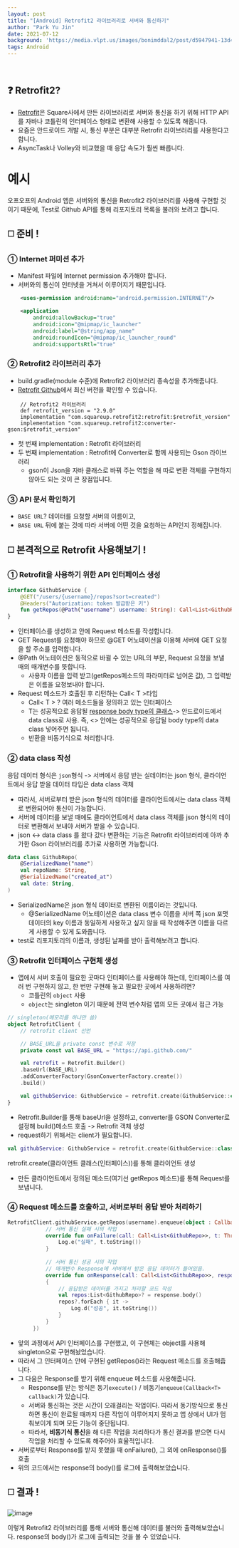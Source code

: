 ```yaml
---
layout: post
title: "[Android] Retrofit2 라이브러리로 서버와 통신하기"
author: "Park Yu Jin"
date: 2021-07-12
background: 'https://media.vlpt.us/images/bonimddal2/post/d5947941-13d4-4772-ac13-927fb2cf1ba7/0_nZkN6lvnF2cGhLof.png'
tags: Android
---
```

<br>

## ❓ Retrofit2?
- [Retrofit](https://github.com/square/retrofit)은 Square사에서 만든 라이브러리로 서버와 통신을 하기 위해 HTTP API를 자바나 코틀린의 인터페이스 형태로 변환해 사용할 수 있도록 해줍니다.
- 요즘은 안드로이드 개발 시, 통신 부분은 대부분 Retrofit 라이브러리를 사용한다고 합니다.
- AsyncTask나 Volley와 비교했을 때 응답 속도가 훨씬 빠릅니다.

# 예시

오프오프의 Android 앱은 서버와의 통신을 Retrofit2 라이브러리를 사용해 구현할 것이기 때문에, Test로 Github API를 통해 리포지토리 목록을 불러와 보려고 합니다.

## ◻️ 준비 !
### ① Internet 퍼미션 추가
- Manifest 파일에 Internet permission 추가해야 합니다.
- 서버와의 통신이 인터넷을 거쳐서 이루어지기 때문입니다.
```xml
    <uses-permission android:name="android.permission.INTERNET"/>

    <application
        android:allowBackup="true"
        android:icon="@mipmap/ic_launcher"
        android:label="@string/app_name"
        android:roundIcon="@mipmap/ic_launcher_round"
        android:supportsRtl="true"
```

### ② Retrofit2 라이브러리 추가
- build.gradle(module 수준)에 Retrofit2 라이브러리 종속성을 추가해줍니다.
- [Retrofit Github](https://github.com/square/retrofit)에서 최신 버전을 확인할 수 있습니다.
```
    // Retrofit2 라이브러리
    def retrofit_version = "2.9.0"
    implementation "com.squareup.retrofit2:retrofit:$retrofit_version"
    implementation "com.squareup.retrofit2:converter-gson:$retrofit_version"
```
- 첫 번째 implementation : Retrofit 라이브러리
- 두 번째 implementation : Retrofit에 Converter로 함께 사용되는 Gson 라이브러리
   - gson이 Json을 자바 클래스로 바꿔 주는 역할을 해 따로 변환 객체를 구현하지 않아도 되는 것이 큰 장점입니다.
   
### ③ API 문서 확인하기

- `BASE URL`? 데이터를 요청할 서버의 이름이고,
- `BASE URL` 뒤에 붙는 것에 따라 서버에 어떤 것을 요청하는 API인지 정해집니다.

## ◻️ 본격적으로 Retrofit 사용해보기 !
### ① Retrofit을 사용하기 위한 API 인터페이스 생성
```kotlin
interface GithubService {
    @GET("/users/{username}/repos?sort=created")
    @Headers("Autorization: token 발급받은 키")
    fun getRepos(@Path("username") username: String): Call<List<GithubRepo>>
}
```
- 인터페이스를 생성하고 안에 Request 메소드를 작성합니다.
- GET Request를 요청해야 하므로 @GET 어노테이션을 이용해 서버에 GET 요청을 할 주소를 입력합니다.
- @Path 어노테이션은 동적으로 바뀔 수 있는 URL의 부분, Request 요청을 보낼 때의 매개변수를 뜻합니다.
   - 사용자 이름을 입력 받고(getRepos메소드의 파라미터로 넘어온 값), 그 입력받은 이름을 요청보내야 합니다.
- Request 메소드가 호출된 후 리턴하는 Call< T >타입
   - Call< T > ? 여러 메소드들을 정의하고 있는 인터페이스
   - T는 성공적으로 응답될 <u>response body type의 클래스</u>-> 안드로이드에서 data class로 사용. 즉, <> 안에는 성공적으로 응답될 body type의 data class 넣어주면 됩니다.
   - 반환을 비동기식으로 처리합니다.

### ② data class 작성
응답 데이터 형식은 `json`형식
-> 서버에서 응답 받는 실데이터는 json 형식, 클라이언트에서 응답 받을 데이터 타입은 data class 객체
- 따라서, 서버로부터 받은 json 형식의 데이터를 클라이언트에서는 data class 객체로 변환되어야 통신이 가능합니다.
- 서버에 데이터를 보낼 때에도 클라이언트에서 data class 객체를 json 형식의 데이터로 변환해서 보내야 서버가 받을 수 있습니다.
- json <-> data class 를 왔다 갔다 변환하는 기능은 Retrofit 라이브러리에 아까 추가한 Gson 라이브러리를 추가로 사용하면 가능합니다.
```kotlin
data class GithubRepo(
    @SerializedName("name")
    val repoName: String,
    @SerializedName("created_at")
    val date: String,
)
```
- SerializedName은 json 형식 데이터로 변환된 이름이라는 것입니다.
   - @SerializedName 어노테이션은 data class 변수 이름을 서버 쪽 json 포맷 데이터의 key 이름과 동일하게 사용하고 싶지 않을 때 작성해주면 이름을 다르게 사용할 수 있게 도와줍니다.
- test로 리포지토리의 이름과, 생성된 날짜를 받아 출력해보려고 합니다.
   
### ③ Retrofit 인터페이스 구현체 생성
- 앱에서 서버 호출이 필요한 곳마다 인터페이스를 사용해야 하는데, 인터페이스를 여러 번 구현하지 않고, 한 번만 구현해 놓고 필요한 곳에서 사용하려면?
   - 코틀린의 `object` 사용
   - `object`는 singleton 이기 때문에 전역 변수처럼 앱의 모든 곳에서 접근 가능
  
```kotlin
// singleton(메모리를 하나만 씀)
object RetrofitClient {
    // retrofit client 선언

    // BASE_URL을 private const 변수로 저장
    private const val BASE_URL = "https://api.github.com/"

    val retrofit = Retrofit.Builder()
    .baseUrl(BASE_URL)
    .addConverterFactory(GsonConverterFactory.create())
    .build()

    val githubService: GithubService = retrofit.create(GithubService::class.java)
}
```
- Retrofit.Builder를 통해 baseUrl을 설정하고, converter를 GSON Converter로 설정해 build()메소드 호출 -> Retrofit 객체 생성
- request하기 위해서는 client가 필요합니다.
```kotlin
val githubService: GithubService = retrofit.create(GithubService::class.java)
```
retrofit.create(클라이언트 클래스(인터페이스))를 통해 클라이언트 생성
- 만든 클라이언트에서 정의된 메소드(여기선 getRepos 메소드)를 통해 Request를 보냅니다.

### ④ Request 메소드를 호출하고, 서버로부터 응답 받아 처리하기
```kotlin
RetrofitClient.githubService.getRepos(username).enqueue(object : Callback<List<GithubRepo>> {
			// 서버 통신 실패 시의 작업
            override fun onFailure(call: Call<List<GithubRepo>>, t: Throwable) {
                Log.e("실패", t.toString())
            }
            
			// 서버 통신 성공 시의 작업
            // 매개변수 Response에 서버에서 받은 응답 데이터가 들어있음.
            override fun onResponse(call: Call<List<GithubRepo>>, response: Response<List<GithubRepo>>) 
            {
            	// 응답받은 데이터를 가지고 처리할 코드 작성
                val repos:List<GithubRepo>? = response.body()
                repos?.forEach { it ->
                    Log.d("성공", it.toString())
                }
            }
        })
```
- 앞의 과정에서 API 인터페이스를 구현했고, 이 구현체는 object를 사용해 singleton으로 구현해놨었습니다.
- 따라서 그 인터페이스 안에 구현된 getRepos()라는 Request 메소드를 호출해줍니다.
- 그 다음은 Response를 받기 위해 enqueue 메소드를 사용해줍니다.
   - Response를 받는 방식은 동기`execute()` / 비동기`enqueue(Callback<T> callback)`가 있습니다.
   - 서버와 통신하는 것은 시간이 오래걸리는 작업이다. 따라서 동기방식으로 통신하면 통신이 완료될 때까지 다른 작업이 이루어지지 못하고 앱 상에서 UI가 멈춰보이게 되며 모든 기능이 중단됩니다.
   - 따라서, **비동기식 통신**을 해 다른 작업을 처리하다가 통신 결과를 받으면 다시 작업을 처리할 수 있도록 해주어야 효율적입니다.
- 서버로부터 Response를 받지 못했을 때 onFailure(), 그 외에 onResponse()를 호출
- 위의 코드에서는 response의 body()를 로그에 출력해보았습니다.

## ◻️ 결과 !

![image](https://user-images.githubusercontent.com/57751515/124610481-83fb7200-deab-11eb-9da6-3382f7617d49.png)

이렇게 Retrofit2 라이브러리를 통해 서버와 통신해 데이터를 불러와 출력해보았습니다.
response의 body()가 로그에 출력되는 것을 볼 수 있었습니다.